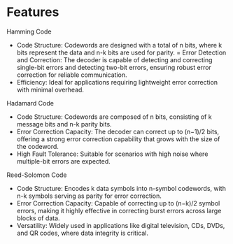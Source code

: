 # Features

Hamming Code
- Code Structure: Codewords are designed with a total of n bits, where k bits represent the data and n-k bits are used for parity.
= Error Detection and Correction: The decoder is capable of detecting and correcting single-bit errors and detecting two-bit errors, ensuring robust error correction for reliable communication.
- Efficiency: Ideal for applications requiring lightweight error correction with minimal overhead.

Hadamard Code
- Code Structure: Codewords are composed of n bits, consisting of k message bits and n-k parity bits.
- Error Correction Capacity: The decoder can correct up to (n−1)/2 bits, offering a strong error correction capability that grows with the size of the codeword.
- High Fault Tolerance: Suitable for scenarios with high noise where multiple-bit errors are expected.

Reed-Solomon Code
- Code Structure: Encodes k data symbols into n-symbol codewords, with n-k symbols serving as parity for error correction.
- Error Correction Capacity: Capable of correcting up to (n−k)/2 symbol errors, making it highly effective in correcting burst errors across large blocks of data.
- Versatility: Widely used in applications like digital television, CDs, DVDs, and QR codes, where data integrity is critical.
